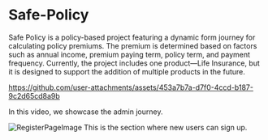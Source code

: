 # Safe-Policy
  Safe Policy is a policy-based project featuring a dynamic form journey for calculating policy premiums. The premium is determined based on factors such as annual income, premium paying term, policy term, and payment frequency. Currently, the project includes one product—Life Insurance, but it is designed to support the addition of multiple products in the future.

https://github.com/user-attachments/assets/453a7b7a-d7f0-4ccd-b187-9c2d65cd8a9b

In this video, we showcase the admin journey.

![RegisterPageImage](https://github.com/user-attachments/assets/1e9c249c-e163-477e-bec1-b7951dc0f8ec)
This is the section where new users can sign up.
